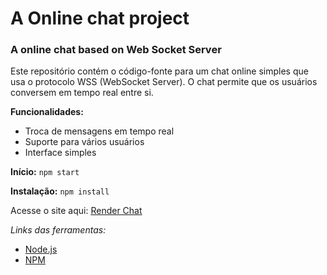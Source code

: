 # A Online chat project
### A online chat based on Web Socket Server
Este repositório contém o código-fonte para um chat online simples que usa o protocolo WSS (WebSocket Server). O chat permite que os usuários conversem em tempo real entre si.

**Funcionalidades:**
* Troca de mensagens em tempo real
* Suporte para vários usuários
* Interface simples

**Início:**
`npm start`

**Instalação:**
`npm install`

Acesse o site aqui: [Render Chat](https://chat-frontend-2oc6.onrender.com/)

*Links das ferramentas:*
* [Node.js](https://nodejs.org/)
* [NPM](https://www.npmjs.com/)
